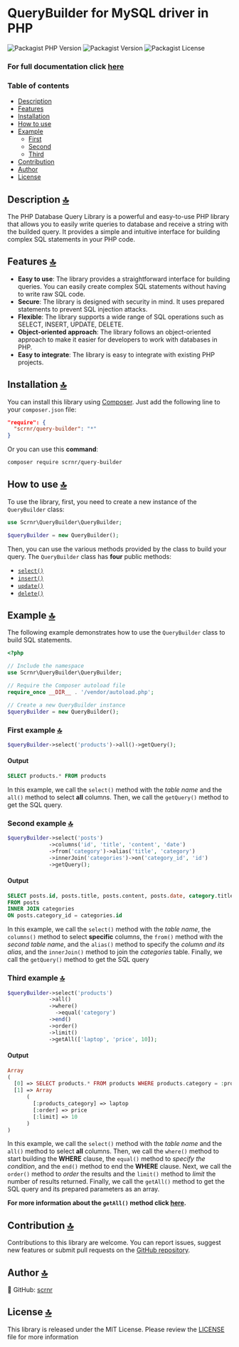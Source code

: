 # QueryBuilder for MySQL driver in PHP

<div>
  <img alt="Packagist PHP Version" src="https://img.shields.io/packagist/dependency-v/scrnr/query-builder/php?color=orange&label=PHP&logo=php&logoColor=white">
  <img alt="Packagist Version" src="https://img.shields.io/packagist/v/scrnr/query-builder?label=Packagist&logo=packagist&logoColor=white">
  <img alt="Packagist License" src="https://img.shields.io/packagist/l/scrnr/query-builder?label=LICENSE&logo=reacthookform&logoColor=white">
</div>

### For full documentation click [here](/docs/Table%20Of%20Contents.md)

### Table of contents
* [Description](#description)
* [Features](#features)
* [Installation](#installation)
* [How to use](#how-to-use)
* [Example](#example)
  * [First](#first-example)
  * [Second](#second-example)
  * [Third](#third-example)
* [Contribution](#contribution)
* [Author](#author)
* [License](#license)

<a name='description'></a>
## Description [:top:](#table-of-contents)

The PHP Database Query Library is a powerful and easy-to-use PHP library that allows you to easily write queries to database and receive a string with the builded query. It provides a simple and intuitive interface for building complex SQL statements in your PHP code.

<a name='features'></a>
## Features [:top:](#table-of-contents)

* **Easy to use**: The library provides a straightforward interface for building queries. You can easily create complex SQL statements without having to write raw SQL code.
* **Secure**: The library is designed with security in mind. It uses prepared statements to prevent SQL injection attacks.
* **Flexible**: The library supports a wide range of SQL operations such as SELECT, INSERT, UPDATE, DELETE.
* **Object-oriented approach**: The library follows an object-oriented approach to make it easier for developers to work with databases in PHP.
* **Easy to integrate**: The library is easy to integrate with existing PHP projects.

<a name='installation'></a>
## Installation [:top:](#table-of-contents)

You can install this library using [Composer](https://getcomposer.org/). Just add the following line to your `composer.json` file:

```json
"require": {
  "scrnr/query-builder": "*"
}
```

Or you can use this **command**:

```bash
composer require scrnr/query-builder
```

<a name='how-to-use'></a>
## How to use [:top:](#table-of-contents)

To use the library, first, you need to create a new instance of the `QueryBuilder` class:

```php
use Scrnr\QueryBuilder\QueryBuilder;

$queryBuilder = new QueryBuilder();
```

Then, you can use the various methods provided by the class to build your query. 
The `QueryBuilder` class has **four** public methods:
* [`select()`](/docs/QueryBuilder.md#select)
* [`insert()`](/docs/QueryBuilder.md#insert)
* [`update()`](/docs/QueryBuilder.md#update)
* [`delete()`](/docs/QueryBuilder.md#delete)

<a name='example'></a>
## Example [:top:](#table-of-contents)

The following example demonstrates how to use the `QueryBuilder` class to build SQL statements. 

```php
<?php

// Include the namespace
use Scrnr\QueryBuilder\QueryBuilder;

// Require the Composer autoload file
require_once __DIR__ . '/vendor/autoload.php';

// Create a new QueryBuilder instance
$queryBuilder = new QueryBuilder();
```

<a name='first-example'></a>
### First example [:top:](#table-of-contents)

```php
$queryBuilder->select('products')->all()->getQuery();
```
#### Output

```sql
SELECT products.* FROM products
```

In this example, we call the `select()` method with the *table name* and the `all()` method to select **all** columns. Then, we call the `getQuery()` method to get the SQL query.

<a name='second-example'></a>
### Second example [:top:](#table-of-contents)

```php
$queryBuilder->select('posts')
             ->columns('id', 'title', 'content', 'date')
             ->from('category')->alias('title', 'category')
             ->innerJoin('categories')->on('category_id', 'id')
             ->getQuery();
```

#### Output

```sql
SELECT posts.id, posts.title, posts.content, posts.date, category.title AS category
FROM posts
INNER JOIN categories
ON posts.category_id = categories.id
```

In this example, we call the `select()` method with the *table name*, the `columns()` method to select **specific** columns, the `from()` method with the *second table name*, and the `alias()` method to specify the *column and its alias*, and the `innerJoin()` method to join the *categories* table. Finally, we call the `getQuery()` method to get the SQL query

<a name='third-example'></a>
### Third example [:top:](#table-of-contents)

```php
$queryBuilder->select('products')
             ->all()
             ->where()
               ->equal('category')
             ->end()
             ->order()
             ->limit()
             ->getAll(['laptop', 'price', 10]);
```

#### Output

```php
Array
(
  [0] => SELECT products.* FROM products WHERE products.category = :products_category ORDER BY :order ASC LIMIT :limit
  [1] => Array
      (
        [:products_category] => laptop
        [:order] => price
        [:limit] => 10
      )
)
```

In this example, we call the `select()` method with the *table name* and the `all()` method to select **all** columns. Then, we call the `where()` method to start building the **WHERE** clause, the `equal()` method to *specify the condition*, and the `end()` method to end the **WHERE** clause. Next, we call the `order()` method to *order* the results and the `limit()` method to *limit* the number of results returned. Finally, we call the `getAll()` method to get the SQL query and its prepared parameters as an array.

**For more information about the `getAll()` method click [here](/docs/QueryBuilder.md#getall).**

<a name='contribution'></a>
## Contribution [:top:](#table-of-contents)

Contributions to this library are welcome. You can report issues, suggest new features or submit pull requests on the [GitHub repository](https://github.com/scrnr/query-builder-library-php).

<a name='author'></a>
## Author [:top:](#table-of-contents)

:bust_in_silhouette: GitHub: [scrnr](https://github.com/scrnr)

<a name='license'></a>
## License [:top:](#table-of-contents)

This library is released under the MIT License. Please review the [LICENSE](https://github.com/scrnr/query-builder-library-php/blob/main/LICENSE) file for more information
